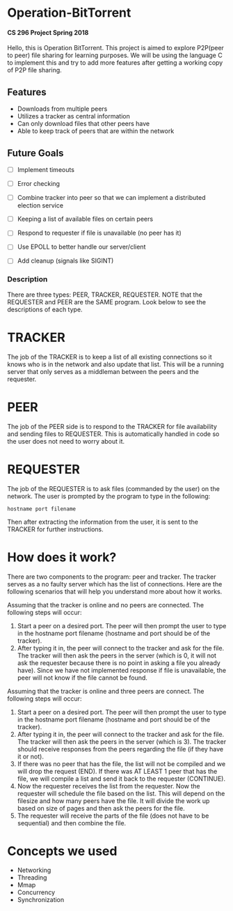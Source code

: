 # Operation-BitTorrent

#### CS 296 Project Spring 2018

Hello, this is Operation BitTorrent. This project is aimed to explore P2P(peer to peer) file sharing for learning purposes. We will be using the language C to implement this and try to add more features after getting a working copy of P2P file sharing.

## Features
- Downloads from multiple peers
- Utilizes a tracker as central information
- Can only download files that other peers have
- Able to keep track of peers that are within the network

## Future Goals
- [ ] Implement timeouts
- [ ] Error checking
- [ ] Combine tracker into peer so that we can implement a distributed election service
- [ ] Keeping a list of available files on certain peers
- [ ] Respond to requester if file is unavailable (no peer has it)
- [ ] Use EPOLL to better handle our server/client
- [ ] Add cleanup (signals like SIGINT)


### Description

There are three types: PEER, TRACKER, REQUESTER. NOTE that the REQUESTER and PEER are the SAME program. Look below to see the descriptions of each type.

# TRACKER
The job of the TRACKER is to keep a list of all existing connections so it knows who is in the network and also update that list. This will be a running server that only serves as a middleman between the peers and the requester.

# PEER

The job of the PEER side is to respond to the TRACKER for file availability and sending files to REQUESTER. This is automatically handled in code so the user does not need to worry about it. 

# REQUESTER
The job of the REQUESTER is to ask files (commanded by the user) on the network. The user is prompted by the program to type in the following:

```
hostname port filename
```

Then after extracting the information from the user, it is sent to the TRACKER for further instructions.


# How does it work?
There are two components to the program: peer and tracker. The tracker serves as a no faulty server which has the list of connections. Here are the following scenarios that will help you understand more about how it works.

Assuming that the tracker is online and no peers are connected. The following steps will occur:
1. Start a peer on a desired port. The peer will then prompt the user to type in the hostname port filename (hostname and port should be of the tracker).
2. After typing it in, the peer will connect to the tracker and ask for the file. The tracker will then ask the peers in the server (which is 0, it will not ask the requester because there is no point in asking a file you already have). Since we have not implemented response if file is unavailable, the peer will not know if the file cannot be found.

Assuming that the tracker is online and three peers are connect. The following steps will occur:
1. Start a peer on a desired port. The peer will then prompt the user to type in the hostname port filename (hostname and port should be of the tracker).
2. After typing it in, the peer will connect to the tracker and ask for the file. The tracker will then ask the peers in the server (which is 3). The tracker should receive responses from the peers regarding the file (if they have it or not).
3. If there was no peer that has the file, the list will not be compiled and we will drop the request (END). If there was AT LEAST 1 peer that has the file, we will compile a list and send it back to the requester (CONTINUE).
4. Now the requester receives the list from the requester. Now the requester will schedule the file based on the list. This will depend on the filesize and how many peers have the file. It will divide the work up based on size of pages and then ask the peers for the file. 
5. The requester will receive the parts of the file (does not have to be sequential) and then combine the file.


# Concepts we used
- Networking
- Threading
- Mmap
- Concurrency
- Synchronization
